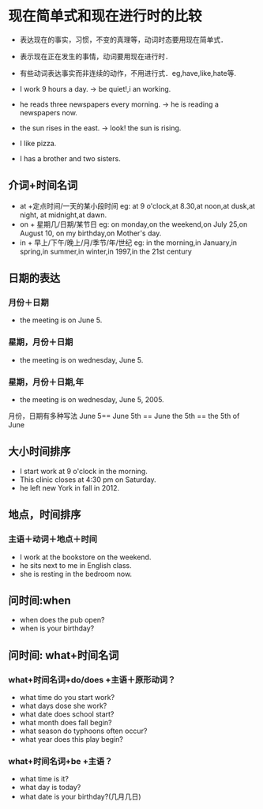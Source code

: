 # 现在简单式和现在进行时的比较


* 表达现在的事实，习惯，不变的真理等，动词时态要用现在简单式．
* 表示现在正在发生的事情，动词要用现在进行时．
* 有些动词表达事实而非连续的动作，不用进行式．eg,have,like,hate等.

* I work 9 hours a day.  -> be quiet!,i an working.
* he reads three newspapers every morning. -> he is reading a  newspapers now.
* the sun rises in the east. -> look! the sun is rising.
* I like pizza.
* I has a brother and two sisters.

## 介词+时间名词
* at +定点时间/一天的某小段时间
eg: at 9 o'clock,at 8.30,at noon,at dusk,at night, at midnight,at dawn.
* on + 星期几/日期/某节日
eg: on monday,on the weekend,on July 25,on August 10, on my birthday,on Mother's day.
* in + 早上/下午/晚上/月/季节/年/世纪
eg: in the morning,in January,in spring,in summer,in winter,in 1997,in the 21st century

## 日期的表达

### 月份＋日期

* the meeting is on June 5.

### 星期，月份＋日期

* the meeting is on wednesday, June 5.

### 星期，月份＋日期,年

* the meeting is on wednesday, June 5, 2005.

月份，日期有多种写法
June 5== June 5th == June the 5th == the 5th of June

## 大小时间排序
* I start work at 9 o'clock in the morning.
* This clinic closes at 4:30 pm on Saturday.
* he left new York in fall in 2012.

## 地点，时间排序
### 主语＋动词＋地点＋时间
* I work at the bookstore on the weekend.
* he sits next to me in English class.
* she is resting in the bedroom now.

## 问时间:when
* when does the pub open?
* when is your birthday?

## 问时间: what+时间名词
### what+时间名词+do/does +主语＋原形动词？
* what time do you start work?
* what days dose she work?
* what date does school start?
* what month does fall begin?
* what season do typhoons often occur?
* what year does this play begin?

### what+时间名词+be  +主语？
* what time is it?
* what day is today?
* what date is your birthday?(几月几日)

























